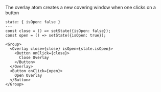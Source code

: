 The overlay atom creates a new covering window when one clicks on a button

```react
state: { isOpen: false }
---
const close = () => setState({isOpen: false});
const open = () => setState({isOpen: true});

<Group>
  <Overlay close={close} isOpen={state.isOpen}>
    <Button onClick={close}>
      Close Overlay
    </Button>
  </Overlay>
  <Button onClick={open}>
    Open Overlay
  </Button>
</Group>
```
